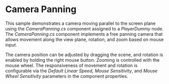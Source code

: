 # Camera Panning

This sample demonstrates a camera moving parallel to the screen plane using the *CameraPanning.cs* component assigned to a *PlayerDummy* node.
The *CameraPanning.cs* component implements a free panning camera that allows movement along the view plane, rotation, and zoom based on mouse input.

The camera position can be adjusted by dragging the scene, and rotation is enabled by holding the right mouse button. Zooming is controlled with the mouse wheel. The responsiveness of movement and rotation is configurable via the *Default Linear Speed, Mouse Sensitivity*, and *Mouse Wheel Sensitivity* parameters in the component properties.